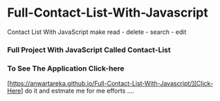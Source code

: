# Full-Contact-List-With-Javascript
Contact List With JavaScript make read - delete - search - edit 
### Full Project With JavaScript Called Contact-List
### To See The Application Click-here
[https://anwartareka.github.io/Full-Contact-List-With-Javascript/][Click-Here] do it and estmate me for me efforts  ....
